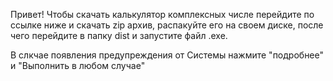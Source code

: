 Привет!
Чтобы скачать калькулятор комплексных числе перейдите по ссылке ниже и скачать zip архив, распакуйте его на своем диске, после чего перейдите в папку dist и запустите файл .exe. 

В слкчае появления предупреждения от Системы нажмите "подробнее" и "Выполнить в любом случае" 
